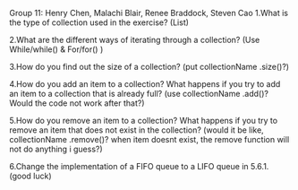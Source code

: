 Group 11: Henry Chen, Malachi Blair, Renee Braddock, Steven Cao
1.What is the type of collection used in the exercise?
(List)

2.What are the different ways of iterating through a collection?
(Use While/while() & For/for() )

3.How do you find out the size of a collection?
(put collectionName .size()?)

4.How do you add an item to a collection? What happens if you try to add an item to a collection that is already full?
(use collectionName .add()? Would the code not work after that?)

5.How do you remove an item to a collection? What happens if you try to remove an item that does not exist in the collection?
(would it be like, collectionName .remove()? when item doesnt exist, the remove function will not do anything i guess?)

6.Change the implementation of a FIFO queue to a LIFO queue in 5.6.1.
(good luck)
